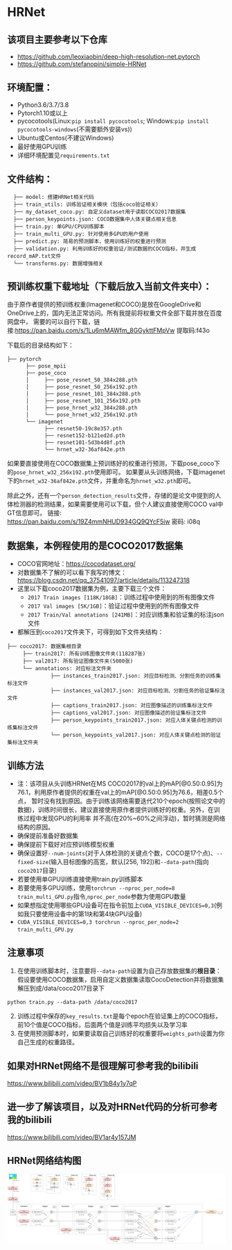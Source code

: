 # HRNet

## 该项目主要参考以下仓库
* https://github.com/leoxiaobin/deep-high-resolution-net.pytorch
* https://github.com/stefanopini/simple-HRNet

## 环境配置：
* Python3.6/3.7/3.8
* Pytorch1.10或以上
* pycocotools(Linux:`pip install pycocotools`; Windows:`pip install pycocotools-windows`(不需要额外安装vs))
* Ubuntu或Centos(不建议Windows)
* 最好使用GPU训练
* 详细环境配置见`requirements.txt`

## 文件结构：
```
  ├── model: 搭建HRNet相关代码
  ├── train_utils: 训练验证相关模块（包括coco验证相关）
  ├── my_dataset_coco.py: 自定义dataset用于读取COCO2017数据集
  ├── person_keypoints.json: COCO数据集中人体关键点相关信息
  ├── train.py: 单GPU/CPU训练脚本
  ├── train_multi_GPU.py: 针对使用多GPU的用户使用
  ├── predict.py: 简易的预测脚本，使用训练好的权重进行预测
  ├── validation.py: 利用训练好的权重验证/测试数据的COCO指标，并生成record_mAP.txt文件
  └── transforms.py: 数据增强相关
```

## 预训练权重下载地址（下载后放入当前文件夹中）：
由于原作者提供的预训练权重(Imagenet和COCO)是放在GoogleDrive和OneDrive上的，国内无法正常访问。所有我提前将权重文件全部下载并放在百度网盘中，
需要的可以自行下载，链接:https://pan.baidu.com/s/1Lu6mMAWfm_8GGykttFMpVw 提取码:f43o

下载后的目录结构如下：
```
├── pytorch
      ├── pose_mpii
      ├── pose_coco
      │     ├── pose_resnet_50_384x288.pth
      │     ├── pose_resnet_50_256x192.pth
      │     ├── pose_resnet_101_384x288.pth
      │     ├── pose_resnet_101_256x192.pth
      │     ├── pose_hrnet_w32_384x288.pth
      │     └── pose_hrnet_w32_256x192.pth
      └── imagenet
            ├── resnet50-19c8e357.pth
            ├── resnet152-b121ed2d.pth
            ├── resnet101-5d3b4d8f.pth
            └── hrnet_w32-36af842e.pth
```
如果要直接使用在COCO数据集上预训练好的权重进行预测，下载pose_coco下的`pose_hrnet_w32_256x192.pth`使用即可。
如果要从头训练网络，下载imagenet下的`hrnet_w32-36af842e.pth`文件，并重命名为`hrnet_w32.pth`即可。

除此之外，还有一个`person_detection_results`文件，存储的是论文中提到的人体检测器的检测结果，如果需要使用可以下载，但个人建议直接使用COCO val中GT信息即可。
链接: https://pan.baidu.com/s/19Z4mmNHUD934GQ9QYcF5iw  密码: i08q
 
## 数据集，本例程使用的是COCO2017数据集
* COCO官网地址：https://cocodataset.org/
* 对数据集不了解的可以看下我写的博文：https://blog.csdn.net/qq_37541097/article/details/113247318
* 这里以下载coco2017数据集为例，主要下载三个文件：
    * `2017 Train images [118K/18GB]`：训练过程中使用到的所有图像文件
    * `2017 Val images [5K/1GB]`：验证过程中使用到的所有图像文件
    * `2017 Train/Val annotations [241MB]`：对应训练集和验证集的标注json文件
* 都解压到`coco2017`文件夹下，可得到如下文件夹结构：
```
├── coco2017: 数据集根目录
     ├── train2017: 所有训练图像文件夹(118287张)
     ├── val2017: 所有验证图像文件夹(5000张)
     └── annotations: 对应标注文件夹
              ├── instances_train2017.json: 对应目标检测、分割任务的训练集标注文件
              ├── instances_val2017.json: 对应目标检测、分割任务的验证集标注文件
              ├── captions_train2017.json: 对应图像描述的训练集标注文件
              ├── captions_val2017.json: 对应图像描述的验证集标注文件
              ├── person_keypoints_train2017.json: 对应人体关键点检测的训练集标注文件
              └── person_keypoints_val2017.json: 对应人体关键点检测的验证集标注文件夹
```

## 训练方法
* 注：该项目从头训练HRNet在MS COCO2017的val上的mAP[@0.50:0.95]为76.1，利用原作者提供的权重在val上的mAP[@0.50:0.95]为76.6，相差0.5个点，
暂时没有找到原因。由于训练该网络需要迭代210个epoch(按照论文中的数据)，训练时间很长，建议直接使用原作者提供训练好的权重。另外，在训练过程中发现GPU的利用率
并不高(在20%~60%之间浮动)，暂时猜测是网络结构的原因。
* 确保提前准备好数据集
* 确保提前下载好对应预训练模型权重
* 确保设置好`--num-joints`(对于人体检测的关键点个数，COCO是17个点)、`--fixed-size`(输入目标图像的高宽，默认[256, 192])和`--data-path`(指向`coco2017`目录)
* 若要使用单GPU训练直接使用train.py训练脚本
* 若要使用多GPU训练，使用`torchrun --nproc_per_node=8 train_multi_GPU.py`指令,`nproc_per_node`参数为使用GPU数量
* 如果想指定使用哪些GPU设备可在指令前加上`CUDA_VISIBLE_DEVICES=0,3`(例如我只要使用设备中的第1块和第4块GPU设备)
* `CUDA_VISIBLE_DEVICES=0,3 torchrun --nproc_per_node=2 train_multi_GPU.py`

## 注意事项
1. 在使用训练脚本时，注意要将`--data-path`设置为自己存放数据集的**根目录**：
假设要使用COCO数据集，启用自定义数据集读取CocoDetection并将数据集解压到成/data/coco2017目录下
```
python train.py --data-path /data/coco2017
```
2. 训练过程中保存的`key_results.txt`是每个epoch在验证集上的COCO指标，前10个值是COCO指标，后面两个值是训练平均损失以及学习率
3. 在使用预测脚本时，如果要读取自己训练好的权重要将`weights_path`设置为你自己生成的权重路径。


## 如果对HRNet网络不是很理解可参考我的bilibili
https://www.bilibili.com/video/BV1bB4y1y7qP

## 进一步了解该项目，以及对HRNet代码的分析可参考我的bilibili
https://www.bilibili.com/video/BV1ar4y157JM

## HRNet网络结构图
![HRNet.png](HRNet.png)
